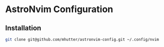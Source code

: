 # AstroNvim Configuration

## Installation

```sh
git clone git@github.com/mhutter/astronvim-config.git ~/.config/nvim
```
